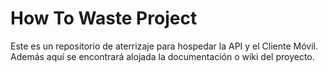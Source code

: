 # How To Waste Project

Este es un repositorio de aterrizaje para hospedar la API y el Cliente Móvil. Además aquí se encontrará alojada la documentación o wiki del proyecto.